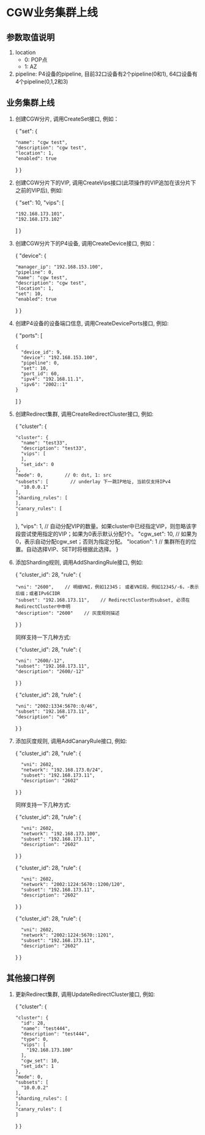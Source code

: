 # CGW业务集群上线

## 参数取值说明

1. location
   - 0: POP点
   - 1: AZ
2. pipeline: P4设备的pipeline, 目前32口设备有2个pipeline(0和1), 64口设备有4个pipeline(0,1,2和3)

## 业务集群上线

1. 创建CGW分片, 调用CreateSet接口, 例如：
   
   {
     "set": {
   
       "name": "cgw test",
       "description": "cgw test",
       "location": 1,
       "enabled": true
   
     }
   }

2. 创建CGW分片下的VIP, 调用CreateVips接口(此项操作的VIP追加在该分片下之前的VIP后), 例如:
   
   {
     "set": 10,
     "vips": [
   
       "192.168.173.101",
       "192.168.173.102"
   
     ]
   }

3. 创建CGW分片下的P4设备, 调用CreateDevice接口, 例如：
   
   {
     "device": {
   
       "manager_ip": "192.168.153.100",
       "pipeline": 0,
       "name": "cgw test",
       "description": "cgw test",
       "location": 1,
       "set": 10,
       "enabled": true
   
     }
   }

4. 创建P4设备的设备端口信息, 调用CreateDevicePorts接口, 例如:
   
   {
     "ports": [
   
       {
         "device_id": 9,
         "device": "192.168.153.100",
         "pipeline": 0,
         "set": 10,
         "port_id": 60,
         "ipv4": "192.168.11.1",
         "ipv6": "2002::1"
       }
   
     ]
   }

5. 创建Redirect集群, 调用CreateRedirectCluster接口, 例如:
   
   {
     "cluster": {
   
       "cluster": {
         "name": "test33",
         "description": "test33",
         "vips": [
         ],
         "set_idx": 0
       },
       "mode": 0,        // 0: dst, 1: src
       "subsets": [        // underlay 下一跳IP地址, 当前仅支持IPv4
         "10.0.0.1"
       ],
       "sharding_rules": [
       ],
       "canary_rules": [
       ]
   
     },
     "vips": 1,    // 自动分配VIP的数量。如果cluster中已经指定VIP，则忽略该字段尝试使用指定的VIP；如果为0表示默认分配1个。
     "cgw_set": 10,   // 如果为0，表示自动分配cgw_set；否则为指定分配。
     "location": 1    // 集群所在的位置。自动选择VIP、SET时将根据此选择。
   }

6. 添加Sharding规则, 调用AddShardingRule接口, 例如:
   
   {
     "cluster_id": 28,
     "rule": {
   
       "vni": "2600",    // 明细VNI，例如12345； 或者VNI段，例如12345/-6，-表示后缀；或者IPv6CIDR
       "subset": "192.168.173.11",    // RedirectCluster的subset, 必须在RedirectCluster中申明
       "description": "2600"    // 灰度规则描述
   
     }
   }
   
   同样支持一下几种方式:
   
   {
     "cluster_id": 28,
     "rule": {
   
       "vni": "2600/-12",
       "subset": "192.168.173.11",
       "description": "2600/-12"
   
     }
   }
   
   {
     "cluster_id": 28,
     "rule": {
   
       "vni": "2002:1334:5670::0/46",
       "subset": "192.168.173.11",
       "description": "v6"
   
     }
   }

7. 添加灰度规则, 调用AddCanaryRule接口, 例如:
   
   {
     "cluster_id": 28,
     "rule": {
   
         "vni": 2602,
         "network": "192.168.173.0/24",
         "subset": "192.168.173.11",
         "description": "2602"
   
     }
   }
   
   同样支持一下几种方式:
   
   {
     "cluster_id": 28,
     "rule": {
   
         "vni": 2602,
         "network": "192.168.173.100",
         "subset": "192.168.173.11",
         "description": "2602"
   
     }
   }
   
   {
     "cluster_id": 28,
     "rule": {
   
         "vni": 2602,
         "network": "2002:1224:5670::1200/120",
         "subset": "192.168.173.11",
         "description": "2602"
   
     }
   }
   
   {
     "cluster_id": 28,
     "rule": {
   
         "vni": 2602,
         "network": "2002:1224:5670::1201",
         "subset": "192.168.173.11",
         "description": "2602"
   
     }
   }

## 其他接口样例

1. 更新Redirect集群, 调用UpdateRedirectCluster接口, 例如:
   
   {
     "cluster": {
   
       "cluster": {
         "id": 28,
         "name": "test444",
         "description": "test444",
         "type": 0,
         "vips": [
           "192.168.173.100"
         ],
         "cgw_set": 10,
         "set_idx": 1
       },
       "mode": 0,
       "subsets": [
         "10.0.0.2"
       ],
       "sharding_rules": [
       ],
       "canary_rules": [
       ]
   
     }
   }
